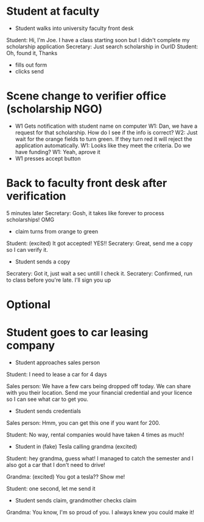 # Student at faculty

- Student walks into university faculty front desk

Student: Hi, I'm Joe. I have a class starting soon but I didn't complete my scholarship application
Secretary: Just search scholarship in OurID
Student: Oh, found it, Thanks 
- fills out form 
- clicks send

# Scene change to verifier office (scholarship NGO)

- W1 Gets notification with student name on computer
W1: Dan, we have a request for that scholarship. How do I see if the info is correct?
W2: Just wait for the orange fields to turn green. If they turn red it will reject the application automatically.
W1: Looks like they meet the criteria. Do we have funding?
W1: Yeah, aprove it
- W1 presses accept button

# Back to faculty front desk after verification

5 minutes later
Secretary: Gosh, it takes like forever to process scholarships! OMG

- claim turns from orange to green

Student: (excited) It got accepted! YES!! 
Secratery: Great, send me a copy so I can verify it.

- Student sends a copy

Secratery: Got it, just wait a sec untill I check it.
Secratery: Confirmed, run to class before you're late. I'll sign you up









# Optional
# Student goes to car leasing company

- Student approaches sales person

Student: I need to lease a car for 4 days

Sales person: We have a few cars being dropped off today. We can share with you their location. Send me your financial credential and your licence so I can see what car to get you.

- Student sends credentials

Sales person: Hmm, you can get this one if you want for 200.

Student: No way, rental companies would have taken 4 times as much!

- Student in (fake) Tesla calling grandma (excited)

Student: hey grandma, guess what! I managed to catch the semester and I also got a car that I don't need to drive!

Grandma: (excited) You got a tesla?? Show me!

Student: one second, let me send it

- Student sends claim, grandmother checks claim

Grandma: You know, I'm so proud of you. I always knew you could make it!
